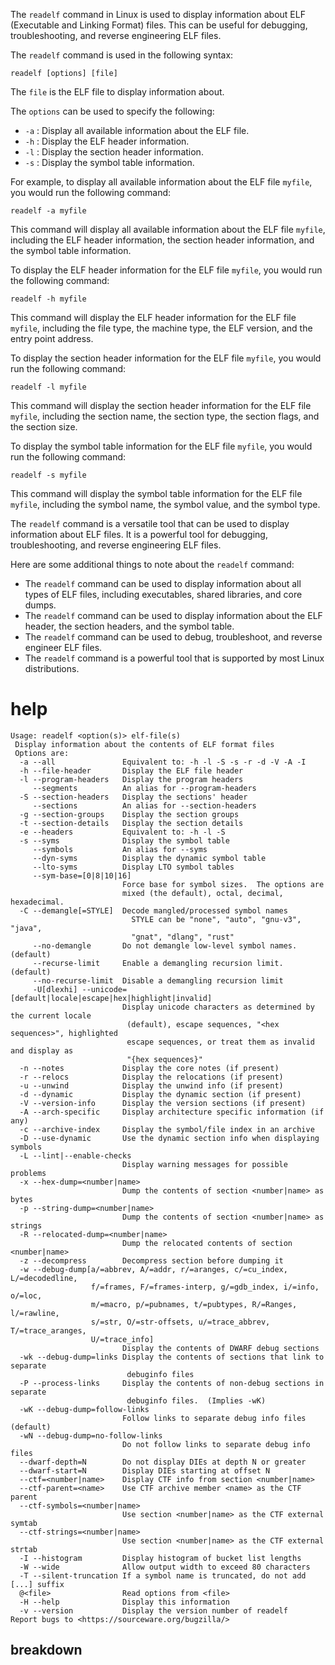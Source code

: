 The `readelf` command in Linux is used to display information about ELF (Executable and Linking Format) files. This can be useful for debugging, troubleshooting, and reverse engineering ELF files.

The `readelf` command is used in the following syntax:

```
readelf [options] [file]
```

The `file` is the ELF file to display information about.

The `options` can be used to specify the following:

* `-a` : Display all available information about the ELF file.
* `-h` : Display the ELF header information.
* `-l` : Display the section header information.
* `-s` : Display the symbol table information.

For example, to display all available information about the ELF file `myfile`, you would run the following command:

```
readelf -a myfile
```

This command will display all available information about the ELF file `myfile`, including the ELF header information, the section header information, and the symbol table information.

To display the ELF header information for the ELF file `myfile`, you would run the following command:

```
readelf -h myfile
```

This command will display the ELF header information for the ELF file `myfile`, including the file type, the machine type, the ELF version, and the entry point address.

To display the section header information for the ELF file `myfile`, you would run the following command:

```
readelf -l myfile
```

This command will display the section header information for the ELF file `myfile`, including the section name, the section type, the section flags, and the section size.

To display the symbol table information for the ELF file `myfile`, you would run the following command:

```
readelf -s myfile
```

This command will display the symbol table information for the ELF file `myfile`, including the symbol name, the symbol value, and the symbol type.

The `readelf` command is a versatile tool that can be used to display information about ELF files. It is a powerful tool for debugging, troubleshooting, and reverse engineering ELF files.

Here are some additional things to note about the `readelf` command:

* The `readelf` command can be used to display information about all types of ELF files, including executables, shared libraries, and core dumps.
* The `readelf` command can be used to display information about the ELF header, the section headers, and the symbol table.
* The `readelf` command can be used to debug, troubleshoot, and reverse engineer ELF files.
* The `readelf` command is a powerful tool that is supported by most Linux distributions.


# help 

```
Usage: readelf <option(s)> elf-file(s)
 Display information about the contents of ELF format files
 Options are:
  -a --all               Equivalent to: -h -l -S -s -r -d -V -A -I
  -h --file-header       Display the ELF file header
  -l --program-headers   Display the program headers
     --segments          An alias for --program-headers
  -S --section-headers   Display the sections' header
     --sections          An alias for --section-headers
  -g --section-groups    Display the section groups
  -t --section-details   Display the section details
  -e --headers           Equivalent to: -h -l -S
  -s --syms              Display the symbol table
     --symbols           An alias for --syms
     --dyn-syms          Display the dynamic symbol table
     --lto-syms          Display LTO symbol tables
     --sym-base=[0|8|10|16] 
                         Force base for symbol sizes.  The options are 
                         mixed (the default), octal, decimal, hexadecimal.
  -C --demangle[=STYLE]  Decode mangled/processed symbol names
                           STYLE can be "none", "auto", "gnu-v3", "java",
                           "gnat", "dlang", "rust"
     --no-demangle       Do not demangle low-level symbol names.  (default)
     --recurse-limit     Enable a demangling recursion limit.  (default)
     --no-recurse-limit  Disable a demangling recursion limit
     -U[dlexhi] --unicode=[default|locale|escape|hex|highlight|invalid]
                         Display unicode characters as determined by the current locale
                          (default), escape sequences, "<hex sequences>", highlighted
                          escape sequences, or treat them as invalid and display as
                          "{hex sequences}"
  -n --notes             Display the core notes (if present)
  -r --relocs            Display the relocations (if present)
  -u --unwind            Display the unwind info (if present)
  -d --dynamic           Display the dynamic section (if present)
  -V --version-info      Display the version sections (if present)
  -A --arch-specific     Display architecture specific information (if any)
  -c --archive-index     Display the symbol/file index in an archive
  -D --use-dynamic       Use the dynamic section info when displaying symbols
  -L --lint|--enable-checks
                         Display warning messages for possible problems
  -x --hex-dump=<number|name>
                         Dump the contents of section <number|name> as bytes
  -p --string-dump=<number|name>
                         Dump the contents of section <number|name> as strings
  -R --relocated-dump=<number|name>
                         Dump the relocated contents of section <number|name>
  -z --decompress        Decompress section before dumping it
  -w --debug-dump[a/=abbrev, A/=addr, r/=aranges, c/=cu_index, L/=decodedline,
                  f/=frames, F/=frames-interp, g/=gdb_index, i/=info, o/=loc,
                  m/=macro, p/=pubnames, t/=pubtypes, R/=Ranges, l/=rawline,
                  s/=str, O/=str-offsets, u/=trace_abbrev, T/=trace_aranges,
                  U/=trace_info]
                         Display the contents of DWARF debug sections
  -wk --debug-dump=links Display the contents of sections that link to separate
                          debuginfo files
  -P --process-links     Display the contents of non-debug sections in separate
                          debuginfo files.  (Implies -wK)
  -wK --debug-dump=follow-links
                         Follow links to separate debug info files (default)
  -wN --debug-dump=no-follow-links
                         Do not follow links to separate debug info files
  --dwarf-depth=N        Do not display DIEs at depth N or greater
  --dwarf-start=N        Display DIEs starting at offset N
  --ctf=<number|name>    Display CTF info from section <number|name>
  --ctf-parent=<name>    Use CTF archive member <name> as the CTF parent
  --ctf-symbols=<number|name>
                         Use section <number|name> as the CTF external symtab
  --ctf-strings=<number|name>
                         Use section <number|name> as the CTF external strtab
  -I --histogram         Display histogram of bucket list lengths
  -W --wide              Allow output width to exceed 80 characters
  -T --silent-truncation If a symbol name is truncated, do not add [...] suffix
  @<file>                Read options from <file>
  -H --help              Display this information
  -v --version           Display the version number of readelf
Report bugs to <https://sourceware.org/bugzilla/>
```



## breakdown

```

```
